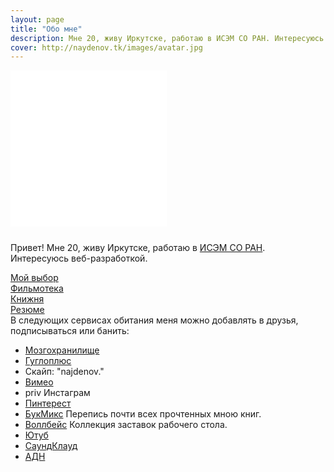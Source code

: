 ```yaml
---
layout: page
title: "Обо мне"
description: Мне 20, живу Иркутске, работаю в ИСЭМ СО РАН. Интересуюсь вебом.
cover: http://naydenov.tk/images/avatar.jpg
---
```

<div>
 <iframe class="grafotar" src="/about/includeava.htm" width="250" height="250" scrolling="no" frameborder="0" ></iframe>
</div>
<div  class="about">
      <p style="padding-top: 0.8em">Привет! Мне 20, живу Иркутске, работаю в <a href="http://sei.irk.ru/">ИСЭМ СО РАН</a>. Интересуюсь веб-разработкой.<BR></p>
	  <a href="http://naydenov.tk/my-elect/">Мой выбор </a><BR>
      <a href="http://naydenov.tk/filmoteka/">Фильмотека </a><BR>			
      <a href="http://naydenov.tk/books/">Книжня </a><BR>
      <a href="http://naydenov.tk/cv/">Резюме </a><BR>		
</div>
<div class="dot"></div>
В следующих сервисах обитания меня можно добавлять в друзья, подписываться или банить:

* [Мозгохранилище](http://brainstorage.me/naydenov)    
* [Гуглоплюс](https://plus.google.com/113419197580831650129/posts)
* Скайп: "najdenov."  
* [Вимео](https://vimeo.com/naydenov)
* priv Инстаграм
* [Пинтерест](http://pinterest.com/naydenov/boards/)
* [БукМикс](http://bookmix.ru/users/index.phtml?uid=23010) Перепись почти всех прочтенных мною книг. 
* [Воллбейс](http://wallbase.cc/user/profile/81866) Коллекция заставок рабочего стола.
* [Ютуб](https://www.youtube.com/user/thenaidenov)
* [СаундКлауд](https://soundcloud.com/against_sleep)
* [АДН](https://alpha.app.net/dobro)